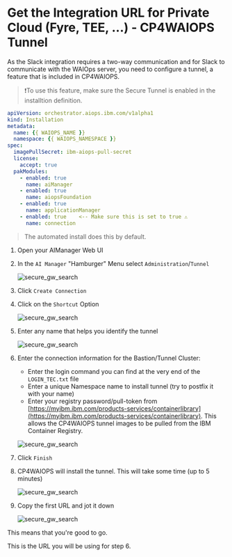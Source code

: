 # Get the Integration URL for Private Cloud (Fyre, TEE, ...) - CP4WAIOPS Tunnel


As the Slack integration requires a two-way communication and for Slack to communicate with the WAIOps server, you need to configure a tunnel, a feature that is included in CP4WAIOPS.  

> ❗To use this feature, make sure the Secure Tunnel is enabled in the installtion definition.
> 
> 
```yaml
apiVersion: orchestrator.aiops.ibm.com/v1alpha1
kind: Installation
metadata:
  name: {{ WAIOPS_NAME }}
  namespace: {{ WAIOPS_NAMESPACE }}
spec:
  imagePullSecret: ibm-aiops-pull-secret
  license:
    accept: true
  pakModules:
    - enabled: true
      name: aiManager
    - enabled: true
      name: aiopsFoundation
    - enabled: true
      name: applicationManager
    - enabled: true    <-- Make sure this is set to true ⚠️
      name: connection
```

> The automated install does this by default.


1. Open your AIManager Web UI

1. In the `AI Manager` "Hamburger" Menu select `Administration`/`Tunnel`

   ![secure_gw_search](images/tunnel1.png)

1. Click `Create Connection`

1. Click on the `Shortcut` Option

	![secure_gw_search](images/tunnel2.png)

1. Enter any name that helps you identify the tunnel

	![secure_gw_search](images/tunnel3.png)

1. Enter the connection information for the Bastion/Tunnel Cluster:

	- Enter the login command you can find at the very end of the `LOGIN_TEC.txt` file
	- Enter a unique Namespace name to install tunnel (try to postfix it with your name)
	- Enter your registry password/pull-token from [https://myibm.ibm.com/products-services/containerlibrary](https://myibm.ibm.com/products-services/containerlibrary). This allows the CP4WAIOPS tunnel images to be pulled from the IBM Container Registry. 

	![secure_gw_search](images/tunnel4.png)

1. Click `Finish`

1. CP4WAIOPS will install the tunnel. This will take some time (up to 5 minutes)

	![secure_gw_search](images/tunnel5.png)

1. Copy the first URL and jot it down

	![secure_gw_search](images/tunnel6.png)


This means that you're good to go.

This is the URL you will be using for step 6.














